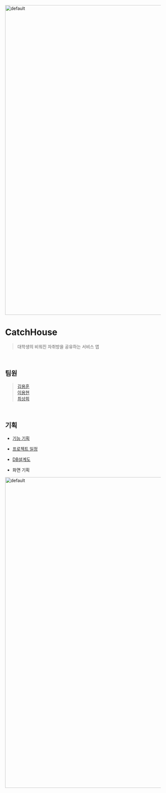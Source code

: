 <img width="1000" alt="default" src="https://user-images.githubusercontent.com/32831939/52606464-07206580-2eb6-11e9-8363-d6cceec44135.png">

# CatchHouse
> 대학생의 비워진 자취방을 공유하는 서비스 앱  
<br>

## 팀원
> [김용훈](https://github.com/sabgilhun) <br> [이용현](https://github.com/HoneyPot8014) <br> [최상희](https://github.com/pengin7384)
<br>

## 기획 

- [기능 기획](https://docs.google.com/spreadsheets/d/1NVUVxrw9WkZWnS015Mbor5gac8NQRORDQ0mPgbbT7lA/edit#gid=496882331)

- [프로젝트 일정](https://docs.google.com/spreadsheets/d/1NVUVxrw9WkZWnS015Mbor5gac8NQRORDQ0mPgbbT7lA/edit#gid=374402173)

- [DB설계도](https://docs.google.com/spreadsheets/d/1NVUVxrw9WkZWnS015Mbor5gac8NQRORDQ0mPgbbT7lA/edit#gid=565054630)

- 화면 기획
<img width="1003" alt="default" src="https://user-images.githubusercontent.com/38038123/51735456-d45f2a80-20ca-11e9-8cc1-d1a4a58611b0.png">
